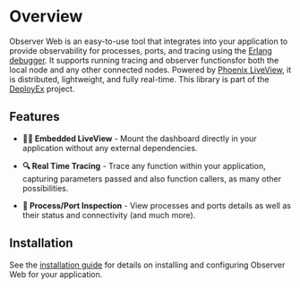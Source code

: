 # Overview

Observer Web is an easy-to-use tool that integrates into your application to provide observability for processes, ports, and tracing using the [Erlang debugger][edb]. It supports running tracing and observer functionsfor both the local node and any other connected nodes. Powered by [Phoenix LiveView][liv], it is distributed, lightweight, and fully real-time. This library is part of the [DeployEx][dye] project.

[dye]: https://github.com/thiagoesteves/deployex
[edb]: https://www.erlang.org/doc/apps/runtime_tools/dbg.html
[liv]: https://github.com/phoenixframework/phoenix_live_view

## Features

- **🐦‍🔥 Embedded LiveView** - Mount the dashboard directly in your application without any
  external dependencies.

- **🔍 Real Time Tracing** - Trace any function within your application, capturing parameters passed
and also function callers, as many other possibilities.

- **🔬 Process/Port Inspection** - View processes and ports details as well as their status and connectivity (and much more).

## Installation

See the [installation guide](installation.md) for details on installing and configuring Observer Web
for your application.
